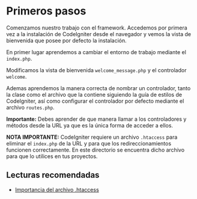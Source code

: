 # Primeros pasos

Comenzamos nuestro trabajo con el framework. Accedemos por primera vez a la instalación de CodeIgniter desde el navegador y vemos la vista de bienvenida que posee por defecto la instalación.

En primer lugar aprendemos a cambiar el entorno de trabajo mediante el `index.php`.

Modificamos la vista de bienvenida `welcome_message.php` y el controlador `welcome`.

Ademas aprendemos la manera correcta de nombrar un controlador, tanto la clase como el archivo que la contiene siguiendo la guía de estilos de CodeIgniter, así como configurar el controlador por defecto mediante el archivo `routes.php`.

**Importante:** Debes aprender de que manera llamar a los controladores y métodos desde la URL ya que es la única forma de acceder a ellos.

**NOTA IMPORTANTE:** CodeIgniter requiere un archivo `.htaccess` para eliminar el `index.php` de la URL y para que los redireccionamientos funcionen correctamente. En este directorio se encuentra dicho archivo para que lo utilices en tus proyectos.

## Lecturas recomendadas

- [Importancia del archivo .htaccess](http://todoprogramacion.com.ve/articulos/apache/importancia-del-archivo-htaccess)
